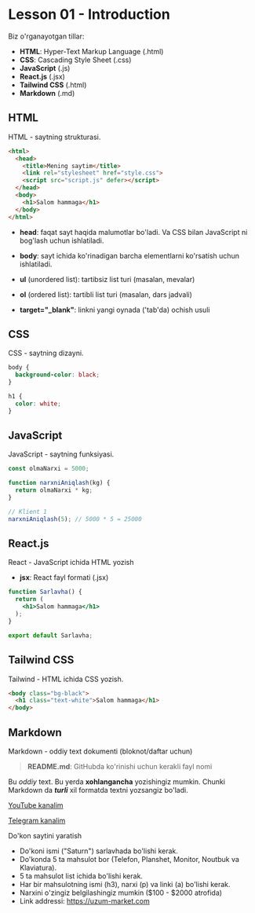 # Lesson 01 - Introduction

Biz o'rganayotgan tillar:

- **HTML**: Hyper-Text Markup Language (.html)
- **CSS**: Cascading Style Sheet (.css)
- **JavaScript** (.js)
- **React.js** (.jsx)
- **Tailwind CSS** (.html)
- **Markdown** (.md)

## HTML

HTML - saytning strukturasi.

```html
<html>
  <head>
    <title>Mening saytim</title>
    <link rel="stylesheet" href="style.css">
    <script src="script.js" defer></script>
  </head>
  <body>
    <h1>Salom hammaga</h1>
  </body>
</html>
```

- **head**: faqat sayt haqida malumotlar bo'ladi. Va CSS bilan JavaScript ni bog'lash uchun ishlatiladi.
- **body**: sayt ichida ko'rinadigan barcha elementlarni ko'rsatish uchun ishlatiladi.

- **ul** (unordered list): tartibsiz list turi (masalan, mevalar)
- **ol** (ordered list): tartibli list turi (masalan, dars jadvali)

- **target="_blank"**: linkni yangi oynada ('tab'da) ochish usuli

## CSS

CSS - saytning dizayni.

```css
body {
  background-color: black;
}

h1 {
  color: white;
}
```

## JavaScript

JavaScript - saytning funksiyasi.

```js
const olmaNarxi = 5000;

function narxniAniqlash(kg) {
  return olmaNarxi * kg;
}

// Klient 1
narxniAniqlash(5); // 5000 * 5 = 25000
```

## React.js

React - JavaScript ichida HTML yozish

- **jsx**: React fayl formati (.jsx)

```jsx
function Sarlavha() {
  return (
    <h1>Salom hammaga</h1>
  );
}

export default Sarlavha;
```

## Tailwind CSS

Tailwind - HTML ichida CSS yozish.

```html
<body class="bg-black">
  <h1 class="text-white">Salom hammaga</h1>
</body>
```

## Markdown

Markdown - oddiy text dokumenti (bloknot/daftar uchun)

> **README.md**: GitHubda ko'rinishi uchun kerakli fayl nomi

Bu *oddiy* text. Bu yerda **xohlangancha** yozishingiz mumkin. Chunki Markdown da ***turli*** xil formatda textni yozsangiz bo'ladi.

[YouTube kanalim](https://youtube.com)

[Telegram kanalim](https://t.me/telegram)




Do'kon saytini yaratish

- Do'koni ismi ("Saturn") sarlavhada bo'lishi kerak.
- Do'konda 5 ta mahsulot bor (Telefon, Planshet, Monitor, Noutbuk va Klaviatura).
- 5 ta mahsulot list ichida bo'lishi kerak.
- Har bir mahsulotning ismi (h3), narxi (p) va linki (a) bo'lishi kerak.
- Narxini o'zingiz belgilashingiz mumkin ($100 - $2000 atrofida)
- Link addressi: https://uzum-market.com